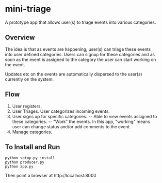 mini-triage
===========

A prototype app that allows user(s) to triage events into various categories.

Overview
--------

The idea is that as events are happening, user(s) can triage these events into user defined categories. Users can signup for these categories and as soon as the event is assigned to the category the user can start working on the event.

Updates etc on the events are automatically dispersed to the user(s) currently on the system.


Flow
----

1. User registers.
2. User Triages. User categorizes incoming events.
3. User signs up for specific categories.
 -- Able to view events assigned to these categories.
 -- "Work" the events. In this app, "working" means user can change status and/or add comments to the event.
4. Manage categories.


To Install and Run
------------------

    python setup.py install
    python producer.py
    python app.py

Then point a browser at http://localhost:8000

